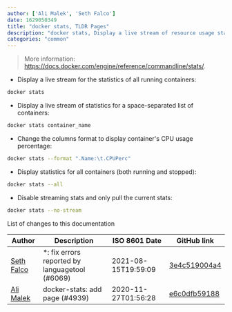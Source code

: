 ```yaml
---
author: ['Ali Malek', 'Seth Falco']
date: 1629050349
title: "docker stats, TLDR Pages"
description: "docker stats, Display a live stream of resource usage statistics for containers."
categories: "common"
---
```

> More information: <https://docs.docker.com/engine/reference/commandline/stats/>.

- Display a live stream for the statistics of all running containers:

```bash
docker stats
```

- Display a live stream of statistics for a space-separated list of containers:

```bash
docker stats container_name
```

- Change the columns format to display container's CPU usage percentage:

```bash
docker stats --format ".Name:\t.CPUPerc"
```

- Display statistics for all containers (both running and stopped):

```bash
docker stats --all
```

- Disable streaming stats and only pull the current stats:

```bash
docker stats --no-stream
```
List of changes to this documentation


Author | Description | ISO 8601 Date | GitHub link
------|-----|-----|-----
[Seth Falco](mailto:seth@falco.fun) | *: fix errors reported by languagetool (#6069) | 2021-08-15T19:59:09 | [3e4c519004a4](https://github.com/tldr-pages/tldr/commit/3e4c519004a471c861cdc609fd7239ee3355671c)
[Ali Malek](mailto:ali.malek.71@gmail.com) | docker-stats: add page (#4939) | 2020-11-27T01:56:28 | [e6c0dfb59188](https://github.com/tldr-pages/tldr/commit/e6c0dfb591883573fd793e931e0cb77ee61d1322)

